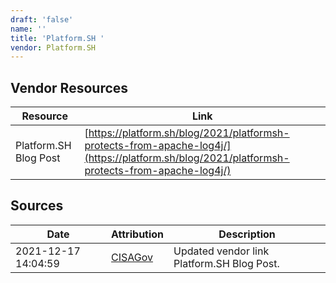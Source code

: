```yaml
---
draft: 'false'
name: ''
title: 'Platform.SH '
vendor: Platform.SH
---
```


## Vendor Resources
| Resource | Link |
| --- | --- |
| Platform.SH Blog Post | [https://platform.sh/blog/2021/platformsh-protects-from-apache-log4j/](https://platform.sh/blog/2021/platformsh-protects-from-apache-log4j/) |



## Sources
| Date | Attribution | Description |
| --- | --- | --- |
| 2021-12-17 14:04:59 | [CISAGov](https://raw.githubusercontent.com/cisagov/log4j-affected-db/develop/README.md) | Updated vendor link Platform.SH Blog Post.  |
